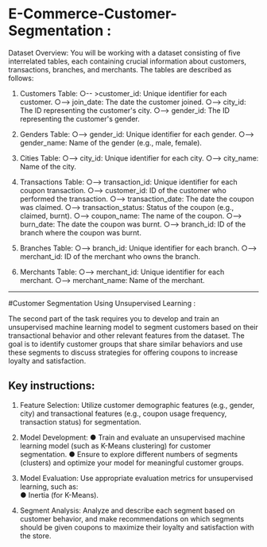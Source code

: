# E-Commerce-Customer-Segmentation :

Dataset Overview:  You will be working with a dataset consisting of five interrelated tables, each containing crucial  information about customers, transactions, branches, and merchants. The tables are described 
as follows: 

1. Customers Table: 
○-- >customer_id: Unique identifier for each customer. 
○--> join_date: The date the customer joined. 
○--> city_id: The ID representing the customer's city. 
○--> gender_id: The ID representing the customer's gender.

2. Genders Table: 
○--> gender_id: Unique identifier for each gender. 
○--> gender_name: Name of the gender (e.g., male, female).

3. Cities Table: 
○--> city_id: Unique identifier for each city. 
○--> city_name: Name of the city.

4. Transactions Table: 
○--> transaction_id: Unique identifier for each coupon transaction. 
○--> customer_id: ID of the customer who performed the transaction. 
○--> transaction_date: The date the coupon was claimed. 
○--> transaction_status: Status of the coupon (e.g., claimed, burnt).
○--> coupon_name: The name of the coupon. 
○--> burn_date: The date the coupon was burnt. 
○--> branch_id: ID of the branch where the coupon was burnt.

5. Branches Table: 
○--> branch_id: Unique identifier for each branch. 
○--> merchant_id: ID of the merchant who owns the branch.

6. Merchants Table: 
○--> merchant_id: Unique identifier for each merchant. 
○--> merchant_name: Name of the merchant.

-----------------------------------------------------------------------------------------------------------------------------

#Customer Segmentation Using Unsupervised Learning :

The second part of the task requires you to develop and train an unsupervised machine learning 
model to segment customers based on their transactional behavior and other relevant features 
from the dataset. The goal is to identify customer groups that share similar behaviors and use 
these segments to discuss strategies for offering coupons to increase loyalty and satisfaction. 

## Key instructions: 

1. Feature Selection: Utilize customer demographic features (e.g., gender, city) and 
transactional features (e.g., coupon usage frequency, transaction status) for 
segmentation.

3. Model Development: 
● Train and evaluate an unsupervised machine learning model (such as K-Means clustering) for customer segmentation. 
● Ensure to explore different numbers of segments (clusters) and optimize your model 
for meaningful customer groups.

5. Model Evaluation: Use appropriate evaluation metrics for unsupervised learning, such as:  
● Inertia (for K-Means). 
  

6. Segment Analysis:
   Analyze and describe each segment based on customer behavior, and make recommendations on which segments should be given coupons to maximize their 
loyalty and satisfaction with the store.
